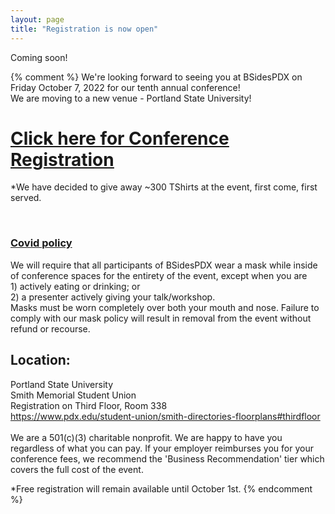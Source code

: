 ```yaml
---
layout: page
title: "Registration is now open" 
---
```

Coming soon!

{% comment %}
We're looking forward to seeing you at BSidesPDX on Friday October 7, 2022 for our tenth annual conference!<br>We are moving to a new venue - Portland State University!

<h1><u><a href="https://bsides-pdx.square.site/product/bsidespdx-2022-conference/17">Click here for Conference Registration</a></u></h1>

*We have decided to give away ~300 TShirts at the event, first come, first served.<br>

<!--<a href="">BSIDESPDX 2022 T-shirts can be ordered here</a> -->
<br>
<h3><a href="https://bsidespdx.org/events/2022/COVID19_Policy.html">Covid policy</a></h3>We will require that all participants of BSidesPDX wear a mask while inside of conference spaces for the entirety of the event, except when you are <br>1) actively eating or drinking; or <br>2) a presenter actively giving your talk/workshop. <br>Masks must be worn completely over both your mouth and nose. Failure to comply with our mask policy will result in removal from the event without refund or recourse.

<br>
<h2>Location:</h2>Portland State University<br>
Smith Memorial Student Union<br>
Registration on Third Floor, Room 338<br>
<a href="https://www.pdx.edu/student-union/smith-directories-floorplans#thirdfloor">https://www.pdx.edu/student-union/smith-directories-floorplans#thirdfloor</a><br>

<br>
We are a 501(c)(3) charitable nonprofit. We are happy to have you regardless of what you can pay. If your employer reimburses you for your conference fees, we recommend the 'Business Recommendation' tier which covers the full cost of the event.

*Free registration will remain available until October 1st.
{% endcomment %}
